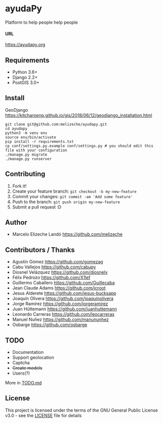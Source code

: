 # ayudaPy
Platform to help people help people
#### URL

https://ayudapy.org

## Requirements

* Python 3.6+
* Django 2.2+
* PostGIS 3.0+

## Install
GeoDjango https://kitcharoenp.github.io/gis/2018/06/12/geodjango_installation.html

```
git clone git@github.com:melizeche/ayudapy.git
cd ayudapy
python3 -m venv env
source env/bin/activate
pip install -r requirements.txt
cp conf/settings.py.example conf/settings.py # you should edit this file with your configuration
./manage.py migrate
./manage.py runserver
```

## Contributing

1. Fork it!
2. Create your feature branch: `git checkout -b my-new-feature`
3. Commit your changes: `git commit -am 'Add some feature'`
4. Push to the branch: `git push origin my-new-feature`
5. Submit a pull request :D

## Author

* Marcelo Elizeche Landó https://github.com/melizeche

## Contributors / Thanks

* Agustín Gómez https://github.com/gomezag
* Cabu Vallejos  https://github.com/cabupy
* Diosnel Velázquez https://github.com/diosnelv
* Félix Pedrozo https://github.com/X1lef
* Guillermo Caballero https://github.com/Guillecaba
* Jean Claude Adams https://github.com/jcroot
* Jesus Alderete https://github.com/jesus-bucksapp
* Joaquín Olivera https://github.com/joaquinolivera
* Jorge Ramírez https://github.com/jorgeramirez
* Juan Hüttemann https://github.com/juanhuttemann
* Leonardo Carreras https://github.com/leocarreras
* Manuel Nuñez https://github.com/manununhez
* Osbarge https://github.com/osbarge

## TODO

* Documentation
* Support geolocation
* Captcha
* ~~Create models~~
* Users(?)

More in [TODO.md](TODO.md)

## License

This project is licensed under the terms of the GNU General Public License v3.0 - see the [LICENSE](LICENSE) file for details

